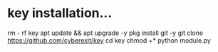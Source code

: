 # key installation...

 rm - rf key
 apt update && apt upgrade -y
 pkg install git -y
 git clone https://github.com/cyberexit/key
 cd key
 chmod +*
 python module.py
